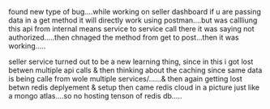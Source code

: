 found new type of bug....while working on seller dashboard if u are passing data in a get method it will directly work using postman....but was callliung this api from internal means service to service call there it was saying not authorized.....then chnaged the method from get to post...then it was working.....

seller service turned out to be a new learning thing, since in this i got lost betwen multiple api calls & then thinking about the caching since same data is being calle from wole multiple services/......& then again getting lost betwn redis deplyement & setup then came redis cloud in a picture just like a mongo atlas....so no hosting tenson of redis db.....